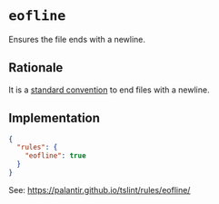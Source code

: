 # `eofline`

Ensures the file ends with a newline.

## Rationale

It is a [standard convention](http://stackoverflow.com/q/729692/3124288)
to end files with a newline.

## Implementation

```json
{
  "rules": {
    "eofline": true
  }
}
```

See: https://palantir.github.io/tslint/rules/eofline/

